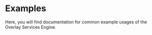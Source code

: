 # Examples

Here, you will find documentation for common example usages of the Overlay Services Engine.

